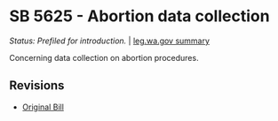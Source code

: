 # SB 5625 - Abortion data collection
*Status: Prefiled for introduction.* | [leg.wa.gov summary](https://app.leg.wa.gov/billsummary?BillNumber=5625&Year=2021)

Concerning data collection on abortion procedures.

## Revisions
* [Original Bill](1/)